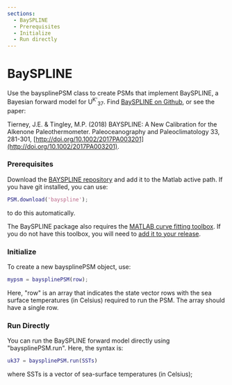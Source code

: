 ```yaml
---
sections:
  - BaySPLINE
  - Prerequisites
  - Initialize
  - Run directly
---
```


# BaySPLINE

Use the baysplinePSM class to create PSMs that implement BaySPLINE, a Bayesian forward model for U<sup>K'</sup><sub>37</sub>. Find [BaySPLINE on Github](https://github.com/jesstierney/BAYSPLINE), or see the paper:

Tierney, J.E. & Tingley, M.P. (2018) BAYSPLINE: A New Calibration for the Alkenone Paleothermometer. Paleoceanography and Paleoclimatology 33, 281-301, [http://doi.org/10.1002/2017PA003201](http://doi.org/10.1002/2017PA003201).

### Prerequisites

Download the [BAYSPLINE repository](https://github.com/jesstierney/BAYSPLINE) and add it to the Matlab active path. If you have git installed, you can use:
```matlab
PSM.download('bayspline');
```
to do this automatically.

The BaySPLINE package also requires the [MATLAB curve fitting toolbox](https://www.mathworks.com/products/curvefitting.html). If you do not have this toolbox, you will need to [add it to your release](https://www.mathworks.com/downloads/web_downloads/select_release?mode=gwylf).

### Initialize
To create a new baysplinePSM object, use:
```matlab
mypsm = baysplinePSM(row);
```

Here, "row" is an array that indicates the state vector rows with the sea surface temperatures (in Celsius) required to run the PSM. The array should have a single row.

### Run Directly

You can run the BaySPLINE forward model directly using "baysplinePSM.run". Here, the syntax is:
```matlab
uk37 = baysplinePSM.run(SSTs)
```
where SSTs is a vector of sea-surface temperatures (in Celsius);
